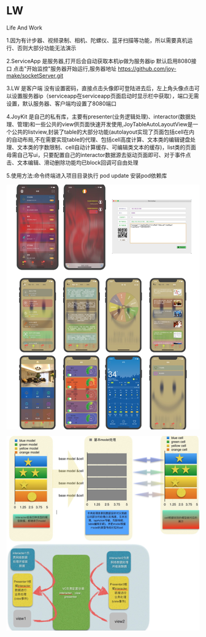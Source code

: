# LW
Life And Work


1.因为有计步器、视频录制、相机、陀螺仪、蓝牙扫描等功能，所以需要真机运行、否则大部分功能无法演示

2.ServiceApp 是服务器,打开后会自动获取本机ip做为服务器ip  默认启用8080接口 点击"开始监控"服务器开始运行,服务器地址 https://github.com/joy-make/socketServer.git

3.LW 是客户端 没有设置密码，直接点击头像即可登陆进去后，左上角头像点击可以设置服务器ip（serviceapp在serviceapp页面启动时显示栏中获取），端口无需设置，默认服务器、客户端均设置了8080端口

4.JoyKit 是自己的私有库，主要有presenter(业务逻辑处理)、interactor(数据处理、管理)和一些公共的view供页面快速开发使用,JoyTableAutoLayoutView是一个公共的listview,封装了table的大部分功能(autolayout实现了页面包括cell在内的自动布局,不在需要实现table的代理、包括cell高度计算、文本类的编辑键盘处理、文本类的字数限制、cell自动计算缓存、可编辑类文本的缓存)，list类的页面毋需自己写ui，只要配置自己的interactor数据源去驱动页面即可、对于事件点击、文本编辑、滑动删除功能均已block回调可自由处理

5.使用方法:命令终端进入项目目录执行 pod update 安装pod依赖库


![image.png](https://github.com/joymakee/LW/blob/master/demo.jpg?raw=true)

![image.png](https://github.com/joymakee/LW/blob/master/lw.png?raw=true)
